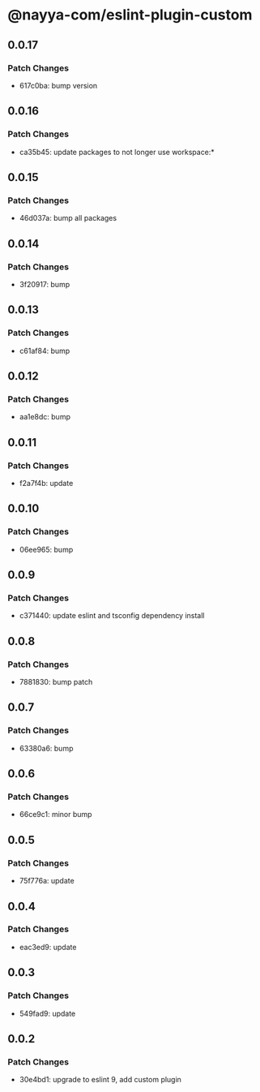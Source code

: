 # @nayya-com/eslint-plugin-custom

## 0.0.17

### Patch Changes

- 617c0ba: bump version

## 0.0.16

### Patch Changes

- ca35b45: update packages to not longer use workspace:\*

## 0.0.15

### Patch Changes

- 46d037a: bump all packages

## 0.0.14

### Patch Changes

- 3f20917: bump

## 0.0.13

### Patch Changes

- c61af84: bump

## 0.0.12

### Patch Changes

- aa1e8dc: bump

## 0.0.11

### Patch Changes

- f2a7f4b: update

## 0.0.10

### Patch Changes

- 06ee965: bump

## 0.0.9

### Patch Changes

- c371440: update eslint and tsconfig dependency install

## 0.0.8

### Patch Changes

- 7881830: bump patch

## 0.0.7

### Patch Changes

- 63380a6: bump

## 0.0.6

### Patch Changes

- 66ce9c1: minor bump

## 0.0.5

### Patch Changes

- 75f776a: update

## 0.0.4

### Patch Changes

- eac3ed9: update

## 0.0.3

### Patch Changes

- 549fad9: update

## 0.0.2

### Patch Changes

- 30e4bd1: upgrade to eslint 9, add custom plugin

